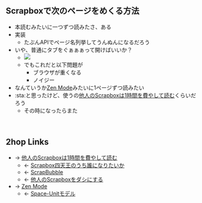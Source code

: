 ## Scrapboxで次のページをめくる方法
- 本読むみたいに一つずつ読みたさ、ある
- 実装
    - たぶんAPIでページ名列挙してうんぬんになるだろう
- いや、普通にタブをぐぁぁぁって開けばいいか？
    - <a href="https://gyazo.com/76ec635e4fa4f64158d14bdc816349b3" target="_blank" rel="noopener noreferrer">![](https://gyazo.com/76ec635e4fa4f64158d14bdc816349b3/raw)</a>
    - でもこれだと以下問題が
        - ブラウザが重くなる
        - ノイジー
- なんていうか[Zen Mode](Zen_Mode.md)みたいに1ページずつ読みたい
- :sta:と思ったけど、使うの[他人のScrapboxは1時間を費やして読む](他人のScrapboxは1時間を費やして読む.md)くらいだろう
    - その時になったらまた

<br>

## 2hop Links
- → [他人のScrapboxは1時間を費やして読む](他人のScrapboxは1時間を費やして読む.md)
    - ← [Scrapbox四天王のうち誰になりたいか](Scrapbox四天王のうち誰になりたいか.md)
    - ← [ScrapBubble](ScrapBubble.md)
    - ← [他人のScrapboxをダシにする](他人のScrapboxをダシにする.md)
- → [Zen Mode](Zen_Mode.md)
    - ← [Space-Unitモデル](Space-Unitモデル.md)
